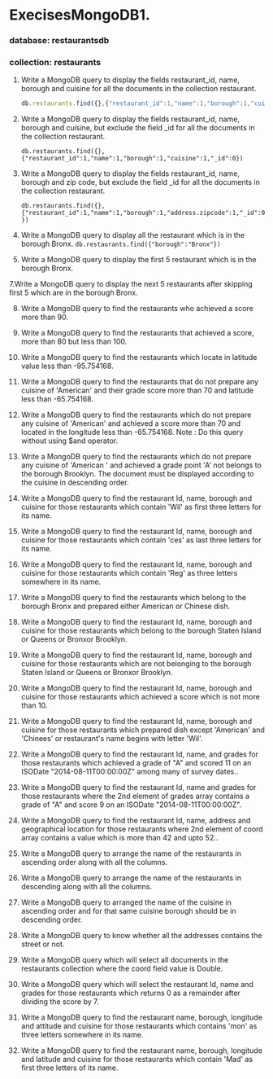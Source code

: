 # ExecisesMongoDB1. 

### database: restaurantsdb
### collection: restaurants

1. Write a MongoDB query to display the fields restaurant_id, name, borough and cuisine for all the documents in the collection restaurant.
   
    ```js 
    db.restaurants.find({},{"restaurant_id":1,"name":1,"borough":1,"cuisine":1})
    ```

2. Write a MongoDB query to display the fields restaurant_id, name, borough and cuisine, but exclude the field _id for all the documents in the collection restaurant. 
   
    `db.restaurants.find({},{"restaurant_id":1,"name":1,"borough":1,"cuisine":1,"_id":0})`

3. Write a MongoDB query to display the fields restaurant_id, name, borough and zip code, but exclude the field _id for all the documents in the collection restaurant. 
  
    `db.restaurants.find({},{"restaurant_id":1,"name":1,"borough":1,"address.zipcode":1,"_id":0})`

4. Write a MongoDB query to display all the restaurant which is in the borough Bronx. 
  `db.restaurants.find({"borough":"Bronx"})`

5. Write a MongoDB query to display the first 5 restaurant which is in the borough Bronx. 


7.Write a MongoDB query to display the next 5 restaurants after skipping first 5 which are in the borough Bronx. 


8. Write a MongoDB query to find the restaurants who achieved a score more than 90. 


9. Write a MongoDB query to find the restaurants that achieved a score, more than 80 but less than 100. 


10. Write a MongoDB query to find the restaurants which locate in latitude value less than -95.754168.


11. Write a MongoDB query to find the restaurants that do not prepare any cuisine of 'American' and their grade score more than 70 and latitude less than -65.754168. 


12. Write a MongoDB query to find the restaurants which do not prepare any cuisine of 'American' and achieved a score more than 70 and located in the longitude less than -65.754168.
Note : Do this query without using $and operator. 


13. Write a MongoDB query to find the restaurants which do not prepare any cuisine of 'American ' and achieved a grade point 'A' not belongs to the borough Brooklyn. The document must be displayed according to the cuisine in descending order. 


14. Write a MongoDB query to find the restaurant Id, name, borough and cuisine for those restaurants which contain 'Wil' as first three letters for its name. 


15. Write a MongoDB query to find the restaurant Id, name, borough and cuisine for those restaurants which contain 'ces' as last three letters for its name. 


16. Write a MongoDB query to find the restaurant Id, name, borough and cuisine for those restaurants which contain 'Reg' as three letters somewhere in its name. 


17. Write a MongoDB query to find the restaurants which belong to the borough Bronx and prepared either American or Chinese dish. 


18. Write a MongoDB query to find the restaurant Id, name, borough and cuisine for those restaurants which belong to the borough Staten Island or Queens or Bronxor Brooklyn. 


19. Write a MongoDB query to find the restaurant Id, name, borough and cuisine for those restaurants which are not belonging to the borough Staten Island or Queens or Bronxor Brooklyn. 


20. Write a MongoDB query to find the restaurant Id, name, borough and cuisine for those restaurants which achieved a score which is not more than 10. 


21. Write a MongoDB query to find the restaurant Id, name, borough and cuisine for those restaurants which prepared dish except 'American' and 'Chinees' or restaurant's name begins with letter 'Wil'. 


22. Write a MongoDB query to find the restaurant Id, name, and grades for those restaurants which achieved a grade of "A" and scored 11 on an ISODate "2014-08-11T00:00:00Z" among many of survey dates.. 


23. Write a MongoDB query to find the restaurant Id, name and grades for those restaurants where the 2nd element of grades array contains a grade of "A" and score 9 on an ISODate "2014-08-11T00:00:00Z". 


24. Write a MongoDB query to find the restaurant Id, name, address and geographical location for those restaurants where 2nd element of coord array contains a value which is more than 42 and upto 52.. 


25. Write a MongoDB query to arrange the name of the restaurants in ascending order along with all the columns. 


26. Write a MongoDB query to arrange the name of the restaurants in descending along with all the columns. 


27. Write a MongoDB query to arranged the name of the cuisine in ascending order and for that same cuisine borough should be in descending order. 


28. Write a MongoDB query to know whether all the addresses contains the street or not. 


29. Write a MongoDB query which will select all documents in the restaurants collection where the coord field value is Double. 


30. Write a MongoDB query which will select the restaurant Id, name and grades for those restaurants which returns 0 as a remainder after dividing the score by 7. 


31. Write a MongoDB query to find the restaurant name, borough, longitude and attitude and cuisine for those restaurants which contains 'mon' as three letters somewhere in its name. 


32. Write a MongoDB query to find the restaurant name, borough, longitude and latitude and cuisine for those restaurants which contain 'Mad' as first three letters of its name. 

